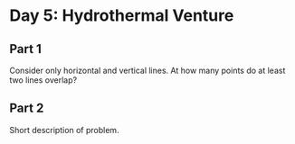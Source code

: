 # Day 5: Hydrothermal Venture

## Part 1

Consider only horizontal and vertical lines. At how many points do at least two lines overlap?

## Part 2

Short description of problem.

<template-Viewer />
